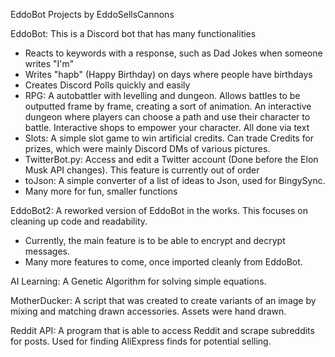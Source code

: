 EddoBot Projects by EddoSellsCannons

EddoBot: This is a Discord bot that has many functionalities
  - Reacts to keywords with a response, such as Dad Jokes when someone writes "I'm"
  - Writes "hapb" (Happy Birthday) on days where people have birthdays
  - Creates Discord Polls quickly and easily
  - RPG: A autobattler with levelling and dungeon. Allows battles to be outputted frame by frame, creating a sort of animation. An interactive dungeon where players can choose a path and use their character to battle. Interactive shops to empower your character. All done via text
  - Slots: A simple slot game to win artificial credits. Can trade Credits for prizes, which were mainly Discord DMs of various pictures.
  - TwitterBot.py: Access and edit a Twitter account (Done before the Elon Musk API changes). This feature is currently out of order
  - toJson: A simple converter of a list of ideas to Json, used for BingySync.
  - Many more for fun, smaller functions

EddoBot2: A reworked version of EddoBot in the works. This focuses on cleaning up code and readability.
  - Currently, the main feature is to be able to encrypt and decrypt messages.
  - Many more features to come, once imported cleanly from EddoBot.

AI Learning: A Genetic Algorithm for solving simple equations. 

MotherDucker: A script that was created to create variants of an image by mixing and matching drawn accessories. Assets were hand drawn.

Reddit API: A program that is able to access Reddit and scrape subreddits for posts. Used for finding AliExpress finds for potential selling.
